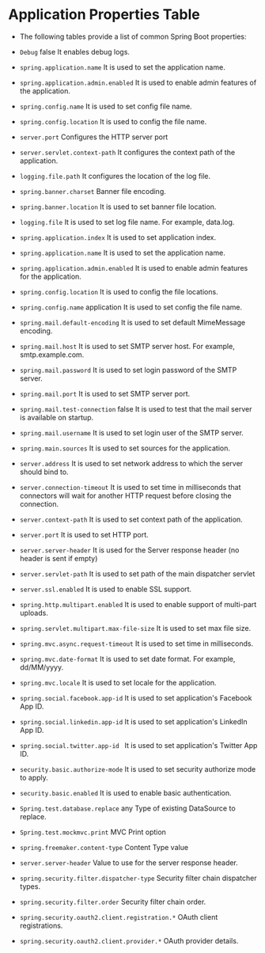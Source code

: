 # Application Properties Table
* The following tables provide a list of common Spring Boot properties:

* `Debug`	false	It enables debug logs.
* `spring.application.name`	It is used to set the application name.
* `spring.application.admin.enabled`	It is used to enable admin features of the application.
* `spring.config.name`	It is used to set config file name.
* `spring.config.location`	It is used to config the file name.
* `server.port`	Configures the HTTP server port
* `server.servlet.context-path`	It configures the context path of the application.
* `logging.file.path`		It configures the location of the log file.
* `spring.banner.charset`	Banner file encoding.
* `spring.banner.location`	It is used to set banner file location.
* `logging.file`		It is used to set log file name. For example, data.log.
* `spring.application.index`		It is used to set application index.
* `spring.application.name`		It is used to set the application name.
* `spring.application.admin.enabled`	It is used to enable admin features for the application.
* `spring.config.location`		It is used to config the file locations.
* `spring.config.name`	application	It is used to set config the file name.
* `spring.mail.default-encoding`	It is used to set default MimeMessage encoding.
* `spring.mail.host`		It is used to set SMTP server host. For example, smtp.example.com.
* `spring.mail.password`		It is used to set login password of the SMTP server.
* `spring.mail.port`		It is used to set SMTP server port.
* `spring.mail.test-connection`	false	It is used to test that the mail server is available on startup.
* `spring.mail.username`		It is used to set login user of the SMTP server.
* `spring.main.sources`		It is used to set sources for the application.
* `server.address`		It is used to set network address to which the server should bind to.
* `server.connection-timeout`		It is used to set time in milliseconds that connectors will wait for another HTTP request before closing the connection.
* `server.context-path`		It is used to set context path of the application.
* `server.port`	It is used to set HTTP port.
* `server.server-header`		It is used for the Server response header (no header is sent if empty)
* `server.servlet-path`	It is used to set path of the main dispatcher servlet
* `server.ssl.enabled`		It is used to enable SSL support.
* `spring.http.multipart.enabled`	It is used to enable support of multi-part uploads.
* `spring.servlet.multipart.max-file-size`	It is used to set max file size.
* `spring.mvc.async.request-timeout`		It is used to set time in milliseconds.
* `spring.mvc.date-format`		It is used to set date format. For example, dd/MM/yyyy.
* `spring.mvc.locale`		It is used to set locale for the application.
* `spring.social.facebook.app-id`		It is used to set application's Facebook App ID.
* `spring.social.linkedin.app-id`		It is used to set application's LinkedIn App ID.
* `spring.social.twitter.app-id	`	It is used to set application's Twitter App ID.
* `security.basic.authorize-mode`	It is used to set security authorize mode to apply.
* `security.basic.enabled`	It is used to enable basic authentication.
* `Spring.test.database.replace`	any	Type of existing DataSource to replace.
* `Spring.test.mockmvc.print`	MVC Print option
* `spring.freemaker.content-type`	Content Type value
* `server.server-header`		Value to use for the server response header.
* `spring.security.filter.dispatcher-type`	Security filter chain dispatcher types.
* `spring.security.filter.order`	Security filter chain order.
* `spring.security.oauth2.client.registration.*`		OAuth client registrations.
* `spring.security.oauth2.client.provider.*`		OAuth provider details.
